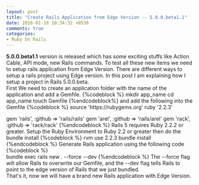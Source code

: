 ```yaml
---
layout: post
title: "Create Rails Application from Edge Version -- 5.0.0.beta1.1"
date: 2016-01-28 10:34:32 +0530
comments: true
categories: 
- Ruby On Rails
---
```

<div class='post'>
	<div dir="ltr" style="text-align: left;" trbidi="on">
		<b>5.0.0.beta1.1</b> version is released which has some exciting stuffs like Action Cable, API mode, new Rails commands. To test all these new items we need to setup rails application from Edge Version. There are different ways to setup a rails project using Edge version. In this post I am explaining how I setup a project in Rails 5.0.0.beta.
    <br/>
		First We need to create an application folder with the name of the application and add a Gemfile.
		{%codeblock %}
		mkdir app_name
cd app_name
touch Gemfile
{%endcodeblock%}
		and add the following into the Gemfile
		{%codeblock %}
		source 'https://rubygems.org'
ruby '2.2.3'

gem 'rails', :github => 'rails/rails'
gem 'arel', :github => 'rails/arel'
gem 'rack', :github =>  'rack/rack'
		{%endcodeblock %}
Rails 5 requires Ruby 2.2.2 or greater.
Setup the Ruby Environment to Ruby 2.2 or greater then do the bundle install 
{%codeblock %}
rvm use 2.2.3
bundle install 
{%endcodeblock %}
Generate Rails application using the following code
{%codeblock %}	
bundle exec rails new . --force --dev 
{%endcodeblock %}
The --force flag will allow Rails to overwrite our Gemfile, and the --dev flag tells Rails to point to the edge version of Rails that we just bundled.
<br/>
That's it, now we will have a brand new Rails application with Edge Version.
	</div>
</div>